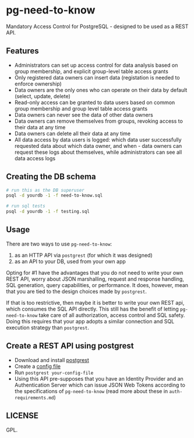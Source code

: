 # pg-need-to-know

Mandatory Access Control for PostgreSQL - designed to be used as a REST API.


## Features

- Administrators can set up access control for data analysis based on group membership, and explicit group-level table access grants
- Only registered data owners can insert data (registation is needed to enforce ownership)
- Data owners are the only ones who can operate on their data by default (select, update, delete)
- Read-only access can be granted to data users based on common group membership and group level table access grants
- Data owners can never see the data of other data owners
- Data owners can remove themselves from groups, revoking access to their data at any time
- Data owners can delete all their data at any time
- All data access by data users is logged: which data user successfully requested data about which data owner, and when - data owners can request these logs about themselves, while administrators can see all data access logs

## Creating the DB schema

```bash
# run this as the DB superuser
psql -d yourdb -1 -f need-to-know.sql

# run sql tests
psql -d yourdb -1 -f testing.sql
```

## Usage

There are two ways to use `pg-need-to-know`:

1) as an HTTP API via `postgrest` (for which it was designed)
2) as an API to your DB, used from your own app

Opting for #1 have the advantages that you do not need to write your own REST API, worry about JSON marshalling, request and response handling, SQL generation, query capabilities, or performance. It does, however, mean that you are tied to the design choices made by `postgrest`.

If that is too restrictive, then maybe it is better to write your own REST api, which consumes the SQL API directly. This still has the benefit of letting `pg-need-to-know` take care of all authorization, access control and SQL safety. Doing this requires that your app adopts a similar connection and SQL execution strategy than `postgrest`.


## Create a REST API using postgrest

- Download and install [postgrest](http://postgrest.org/)
- Create a [config file](http://postgrest.org/en/v5.0/install.html#configuration)
- Run `postgrest your-config-file`
- Using this API pre-supposes that you have an Identity Provider and an Authentication Server which can issue JSON Web Tokens according to the specifications of `pg-need-to-know` (read more about these in `auth-requirements.md`)


## LICENSE

GPL.
